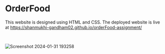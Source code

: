 # OrderFood

This website is designed using HTML and CSS.
The deployed website is live at https://shanmukhi-gandham02.github.io/orderFood-assignment/

<br>

![Screenshot 2024-01-31 193258](https://github.com/Shanmukhi-gandham02/orderFood-assignment/assets/84323709/022b3fdc-77b7-44a7-a102-ce1acad85bc1)
